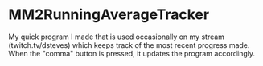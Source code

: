 # MM2RunningAverageTracker
My quick program I made that is used occasionally on my stream (twitch.tv/dsteves) which keeps track of the most recent progress made. When the "comma" button is pressed, it updates the program accordingly.
